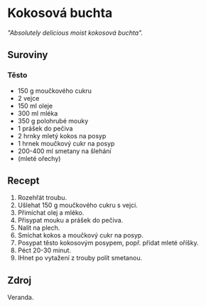 # Kokosová buchta

_"Absolutely delicious moist kokosová buchta"._

## Suroviny

### Těsto

 * 150 g moučkového cukru
 * 2 vejce
 * 150 ml oleje
 * 300 ml mléka
 * 350 g polohrubé mouky
 * 1 prášek do pečiva
 * 2 hrnky mletý kokos na posyp
 * 1 hrnek moučkový cukr na posyp
 * 200-400 ml smetany na šlehání
 * (mleté ořechy)

## Recept

 1. Rozehřát troubu.
 1. Ušlehat 150 g moučkového cukru s vejci.
 2. Přimíchat olej a mléko.
 3. Přisypat mouku a prášek do pečiva.
 4. Nalít na plech.
 5. Smíchat kokos a moučkový cukr na posyp.
 6. Posypat těsto kokosovým posypem, popř. přidat mleté oříšky.
 7. Péct 20-30 minut.
 8. IHnet po vytažení z trouby polít smetanou.

## Zdroj

Veranda.
